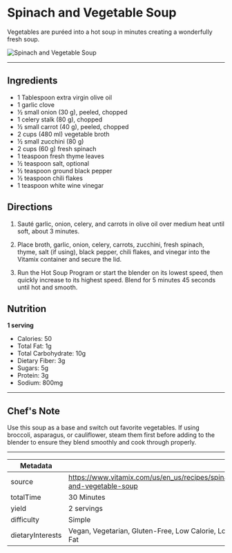 # Spinach and Vegetable Soup

Vegetables are puréed into a hot soup in minutes creating a wonderfully fresh soup.

![Spinach and Vegetable Soup](https://www.vitamix.com/content/dam/vitamix/migration/media/recipe/rcpspinachandvegetablesoup/images/Spinach_and_Vegetable_Soup_0.jpg)

---

## Ingredients

- 1 Tablespoon extra virgin olive oil
- 1 garlic clove
- ½ small onion (30 g), peeled, chopped
- 1 celery stalk (80 g), chopped
- ½ small carrot (40 g), peeled, chopped
- 2 cups (480 ml) vegetable broth
- ½ small zucchini (80 g)
- 2 cups (60 g) fresh spinach
- 1 teaspoon fresh thyme leaves
- ½ teaspoon salt, optional
- ½ teaspoon ground black pepper
- ½ teaspoon chili flakes
- 1 teaspoon white wine vinegar

## Directions

1. Sauté garlic, onion, celery, and carrots in olive oil over medium heat until soft, about 3 minutes.

2. Place broth, garlic, onion, celery, carrots, zucchini, fresh spinach, thyme, salt (if using), black pepper, chili flakes, and vinegar into the Vitamix container and secure the lid.

3. Run the Hot Soup Program or start the blender on its lowest speed, then quickly increase to its highest speed. Blend for 5 minutes 45 seconds until hot and smooth.

## Nutrition

**1 serving**

- Calories: 50
- Total Fat: 1g
- Total Carbohydrate: 10g
- Dietary Fiber: 3g
- Sugars: 5g
- Protein: 3g
- Sodium: 800mg

---

## Chef's Note

Use this soup as a base and switch out favorite vegetables. If using broccoli, asparagus, or cauliflower, steam them first before adding to the blender to ensure they blend smoothly and cook through properly.

---

| Metadata |  |
| --- | --- |
| source | https://www.vitamix.com/us/en_us/recipes/spinach-and-vegetable-soup |
| totalTime | 30 Minutes |
| yield | 2 servings |
| difficulty | Simple |
| dietaryInterests | Vegan, Vegetarian, Gluten-Free, Low Calorie, Low Fat |
